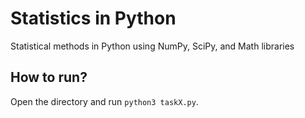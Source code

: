 # Statistics in Python
Statistical methods in Python using NumPy, SciPy, and Math libraries 

## How to run?
Open the directory and run ```python3 taskX.py```.
